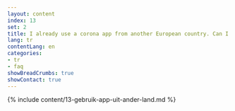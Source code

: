 ```yaml
---
layout: content
index: 13
set: 2
title: I already use a corona app from another European country. Can I use both apps at the same time?
lang: tr
contentLang: en
categories:
- tr
- faq
showBreadCrumbs: true
showContact: true
---
```

{% include content/13-gebruik-app-uit-ander-land.md %}
